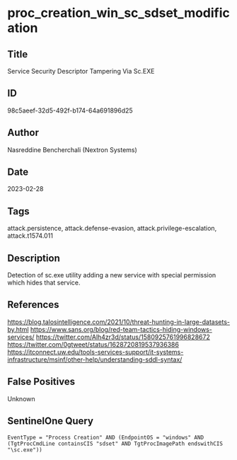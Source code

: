 # proc_creation_win_sc_sdset_modification

## Title
Service Security Descriptor Tampering Via Sc.EXE

## ID
98c5aeef-32d5-492f-b174-64a691896d25

## Author
Nasreddine Bencherchali (Nextron Systems)

## Date
2023-02-28

## Tags
attack.persistence, attack.defense-evasion, attack.privilege-escalation, attack.t1574.011

## Description
Detection of sc.exe utility adding a new service with special permission which hides that service.

## References
https://blog.talosintelligence.com/2021/10/threat-hunting-in-large-datasets-by.html
https://www.sans.org/blog/red-team-tactics-hiding-windows-services/
https://twitter.com/Alh4zr3d/status/1580925761996828672
https://twitter.com/0gtweet/status/1628720819537936386
https://itconnect.uw.edu/tools-services-support/it-systems-infrastructure/msinf/other-help/understanding-sddl-syntax/

## False Positives
Unknown

## SentinelOne Query
```
EventType = "Process Creation" AND (EndpointOS = "windows" AND (TgtProcCmdLine containsCIS "sdset" AND TgtProcImagePath endswithCIS "\sc.exe"))

```